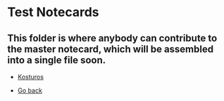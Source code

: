 # Test Notecards

## This folder is where anybody can contribute to the master notecard, which will be assembled into a single file soon.

- [Kosturos](Kosturos/README.md)







- [Go back](../README.md)